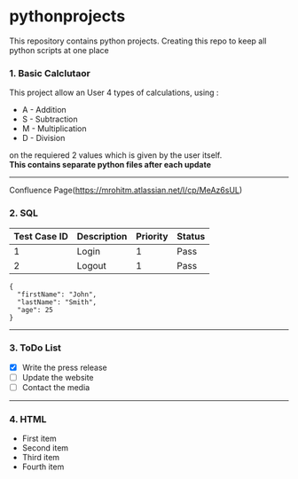 # pythonprojects

This repository contains python projects. Creating this repo to keep all python scripts at one place

### **1. Basic Calclutaor**
This project allow an User 4 types of calculations, using :
- A - Addition
- S - Subtraction
- M - Multiplication
- D - Division

on the requiered 2 values which is given by the user itself.\
**This contains separate python files after each update**

---
Confluence Page(https://mrohitm.atlassian.net/l/cp/MeAz6sUL)

### **2. SQL**
| Test Case ID | Description | Priority | Status|
| ----------- | ----------- | ----------- | ----------- |
| 1 | Login | 1 | Pass |
| 2 | Logout | 1 | Pass |

```
{
  "firstName": "John",
  "lastName": "Smith",
  "age": 25
}
```
---
### **3. ToDo List**
- [x] Write the press release
- [ ] Update the website
- [ ] Contact the media

---
### **4. HTML**
<ul>
  <li>First item</li>
  <li>Second item</li>
  <li>Third item</li>
  <li>Fourth item</li>
</ul>